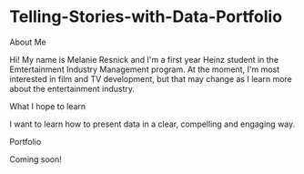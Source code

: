# Telling-Stories-with-Data-Portfolio 

About Me

Hi! My name is Melanie Resnick and I'm a first year Heinz student in the Emtertainment Industry Management program. At the moment, I'm most interested in film and TV development, but that may change as I learn more about the entertainment industry.  

What I hope to learn

I want to learn how to present data in a clear, compelling and engaging way. 

Portfolio

Coming soon!
